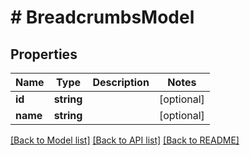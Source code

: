 # # BreadcrumbsModel

## Properties

Name | Type | Description | Notes
------------ | ------------- | ------------- | -------------
**id** | **string** |  | [optional]
**name** | **string** |  | [optional]

[[Back to Model list]](../../README.md#models) [[Back to API list]](../../README.md#endpoints) [[Back to README]](../../README.md)

